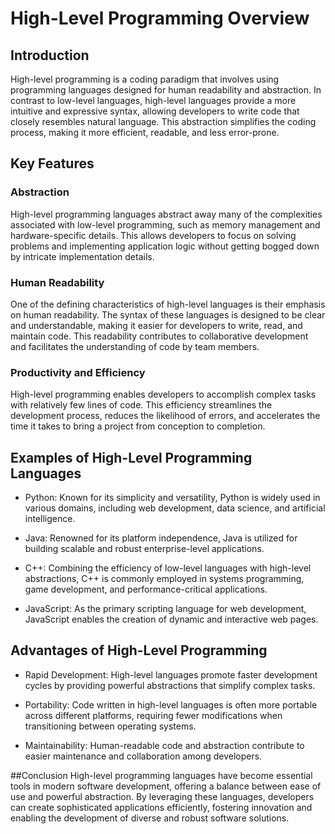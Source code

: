 # High-Level Programming Overview
## Introduction
High-level programming is a coding paradigm that involves using programming languages designed for human readability and abstraction. In contrast to low-level languages, high-level languages provide a more intuitive and expressive syntax, allowing developers to write code that closely resembles natural language. This abstraction simplifies the coding process, making it more efficient, readable, and less error-prone.

## Key Features
### Abstraction
High-level programming languages abstract away many of the complexities associated with low-level programming, such as memory management and hardware-specific details. This allows developers to focus on solving problems and implementing application logic without getting bogged down by intricate implementation details.

### Human Readability
One of the defining characteristics of high-level languages is their emphasis on human readability. The syntax of these languages is designed to be clear and understandable, making it easier for developers to write, read, and maintain code. This readability contributes to collaborative development and facilitates the understanding of code by team members.

### Productivity and Efficiency
High-level programming enables developers to accomplish complex tasks with relatively few lines of code. This efficiency streamlines the development process, reduces the likelihood of errors, and accelerates the time it takes to bring a project from conception to completion.

## Examples of High-Level Programming Languages
- Python: Known for its simplicity and versatility, Python is widely used in various domains, including web development, data science, and artificial intelligence.

- Java: Renowned for its platform independence, Java is utilized for building scalable and robust enterprise-level applications.

- C++: Combining the efficiency of low-level languages with high-level abstractions, C++ is commonly employed in systems programming, game development, and performance-critical applications.

- JavaScript: As the primary scripting language for web development, JavaScript enables the creation of dynamic and interactive web pages.

## Advantages of High-Level Programming
- Rapid Development: High-level languages promote faster development cycles by providing powerful abstractions that simplify complex tasks.

- Portability: Code written in high-level languages is often more portable across different platforms, requiring fewer modifications when transitioning between operating systems.

- Maintainability: Human-readable code and abstraction contribute to easier maintenance and collaboration among developers.

##Conclusion
High-level programming languages have become essential tools in modern software development, offering a balance between ease of use and powerful abstraction. By leveraging these languages, developers can create sophisticated applications efficiently, fostering innovation and enabling the development of diverse and robust software solutions.
